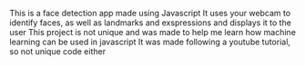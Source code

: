 This is a face detection app made using Javascript
It uses your webcam to identify faces, as well as landmarks and exspressions and displays it to the user
This project is not unique and was made to help me learn how machine learning can be used in javascript
It was made following a youtube tutorial, so not unique code either
